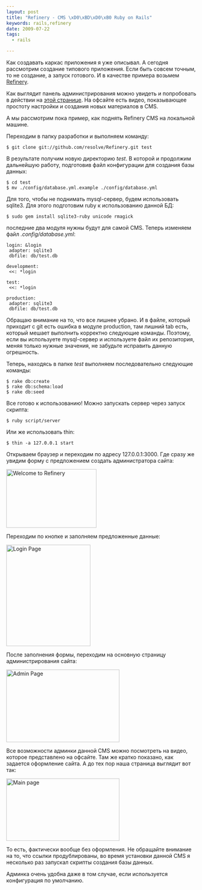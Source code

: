 ```yaml
--- 
layout: post
title: "Refinery - CMS \xD0\xBD\xD0\xB0 Ruby on Rails"
keywords: rails,refinery
date: 2009-07-22
tags:
  - rails

---
```

Как создавать каркас приложения я уже описывал. А сегодня рассмотрим создание типового
приложения. Если быть совсем точным, то не создание, а запуск готового. И в качестве
примера возьмем <a href="http://www.refinerycms.com/" rel="nofollow">Refinery</a>.

Как выглядит панель администрирования можно увидеть и попробовать в действии на <a href="http://demo.refinerycms.com/admin" rel="nofollow">этой странице</a>. На офсайте есть видео, показывающее простоту настройки и создания новых материалов в CMS.

А мы рассмотрим пока пример, как поднять Refinery CMS на локальной машине.

Переходим в папку разработки и выполняем команду:

    $ git clone git://github.com/resolve/Refinery.git test

В результате получим новую директорию <em>test</em>. В которой и продолжим дальнейшую работу, подготовив файл конфигурации для создания базы данных:

    $ cd test
    $ mv ./config/database.yml.example ./config/database.yml

Для того, чтобы не поднимать mysql-сервер, будем использовать sqlite3. Для этого подготовим ruby к использованию данной БД:

    $ sudo gem install sqlite3-ruby unicode rmagick

последние два модуля нужны будут для самой CMS. Теперь изменяем файл <em>.config/database.yml</em>:

    login: &login
     adapter: sqlite3
     dbfile: db/test.db

    development:
     <<: *login

    test:
     <<: *login

    production:
     adapter: sqlite3
     dbfile: db/test.db

Обращаю внимание на то, что все лишнее убрано. И в файле, который приходит с git есть ошибка в модуле production, там лишний tab есть, который мешает выполнить корректно следующие команды. Поэтому, если вы используете mysql-сервер и используете файл их репозитория, меняя только нужные значения, не забудьте исправить данную огрешность.

Теперь, находясь в папке <em>test</em> выполняем последовательно следующие команды:

    $ rake db:create
    $ rake db:schema:load
    $ rake db:seed

Все готово к использованию! Можно запускать сервер через запуск скрипта:

    $ ruby script/server

Или же использовать thin:

    $ thin -a 127.0.0.1 start

Открываем браузер и переходим по адресу 127.0.0.1:3000. Где сразу же увидим форму с предложением создать администратора сайта:

<a href="http://static.juev.ru/2009/07/2009-07-21-141546_1280x1024_scrot.png"><img class="aligncenter size-full wp-image-451" title="Welcome to Refinery" src="http://static.juev.ru/2009/07/2009-07-21-141546_1280x1024_scrot.png" alt="Welcome to Refinery" width="239" height="155" /></a>

Переходим по кнопке и заполняем предложенные данные:

<a href="http://static.juev.ru/2009/07/2009-07-21-141554_1280x1024_scrot.png"><img class="aligncenter size-full wp-image-452" title="Login Page" src="http://static.juev.ru/2009/07/2009-07-21-141554_1280x1024_scrot.png" alt="Login Page" width="223" height="268" /></a>

После заполнения формы, переходим на основную страницу администрирования сайта:

<a href="http://static.juev.ru/2009/07/2009-07-21-141606_1280x1024_scrot.png"><img class="aligncenter size-medium wp-image-453" title="Admin Page" src="http://static.juev.ru/2009/07/2009-07-21-141606_1280x1024_scrot-300x192.png" alt="Admin Page" width="300" height="192" /></a>

Все возможности админки данной CMS можно посмотреть на видео, которое представлено на офсайте. Там же кратко показано, как задается оформление сайта. А до тех пор наша страница выглядит вот так:

<a href="http://static.juev.ru/2009/07/2009-07-21-142159_1280x1024_scrot.png"><img class="aligncenter size-medium wp-image-454" title="Main page" src="http://static.juev.ru/2009/07/2009-07-21-142159_1280x1024_scrot-300x165.png" alt="Main page" width="300" height="165" /></a>

То есть, фактически вообще без оформления. Не обращайте внимание на то, что ссылки продублированы, во время установки данной CMS я несколько раз запускал скрипты создания базы данных.

Админка очень удобна даже в том случае, если используется конфигурация по умолчанию.
